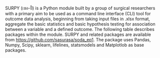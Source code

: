 SURPY (เซอ-ปี้) is a Python module built by a group of surgical researchers with a primary aim to be used as a command line interface (CLI) tool for outcome data analysis, beginning from taking input files in .xlsx format, aggregate the basic statistics and basic hypothesis testing for association between a variable and a defined outcome. The following table describes packages within the module. SURPY and related packages are available from https://github.com/sasurasa/soda_ep1. The package uses Pandas, Numpy, Scipy, sklearn, lifelines, statsmodels and Matplotlob as base packages.
